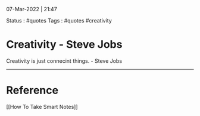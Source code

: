 07-Mar-2022 | 21:47

Status : #quotes 
Tags : #quotes #creativity 




# Creativity - Steve Jobs

Creativity is just connecint things. - Steve Jobs

---

# Reference
[[How To Take Smart Notes]]